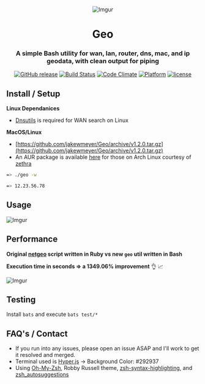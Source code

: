 <div align="center">

![Imgur](http://i.imgur.com/Jk3L3EO.png)

# Geo
### A simple Bash utility for wan, lan, router, dns, mac, and ip geodata, with clean output for piping

[![GitHub release](https://img.shields.io/github/release/jakewmeyer/Geo.svg)]()
[![Build Status](https://travis-ci.org/jakewmeyer/Geo.svg?branch=master)](https://travis-ci.org/jakewmeyer/Geo)
[![Code Climate](https://codeclimate.com/github/jakewmeyer/Geo/badges/gpa.svg)](https://codeclimate.com/github/jakewmeyer/Geo)
[![Platform](https://img.shields.io/badge/platform-MacOS%20%2B%20Linux-blue.svg)]()
[![license](https://img.shields.io/github/license/mashape/apistatus.svg)]()

</div>

## Install / Setup
**Linux Dependanices**

* [Dnsutils](https://packages.debian.org/jessie/dnsutils) is required for WAN search on Linux

**MacOS/Linux**
* [https://github.com/jakewmeyer/Geo/archive/v1.2.0.tar.gz](https://github.com/jakewmeyer/Geo/archive/v1.2.0.tar.gz)
* An AUR package is available [here](https://aur.archlinux.org/packages/geo-bash/) for those on Arch Linux courtesy of [zethra](https://github.com/zethra)
```bash
=> ./geo -w

=> 12.23.56.78
```

## Usage

![Imgur](http://i.imgur.com/1BWNRi1.png)

## Performance

**Original [netgeo](https://github.com/jakewmeyer/Ruby-Scripts) script written in Ruby vs new ```geo``` util written in Bash**

**Execution time in seconds => a 1349.06% improvement** :ok_hand: :chart_with_upwards_trend:

![Imgur](http://i.imgur.com/aAtNFel.png)

## Testing

Install `bats` and execute `bats test/*`

## FAQ's / Contact
* If you run into any issues, please open an issue ASAP and I'll work to get it resolved and merged.
* Terminal used is [Hyper.js](https://hyper.is/) -> Background Color: #292937
* Using [Oh-My-Zsh](https://github.com/robbyrussell/oh-my-zsh), Robby Russell theme, [zsh-syntax-highlighting](https://github.com/zsh-users/zsh-syntax-highlighting), and [zsh_autosuggestions](https://github.com/zsh-users/zsh-autosuggestions)
